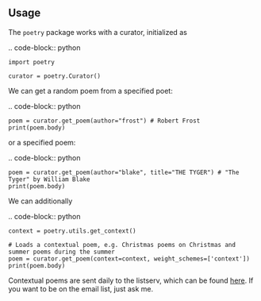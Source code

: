 

Usage
-----

The ```poetry``` package works with a curator, initialized as 

.. code-block:: python

    import poetry
    
    curator = poetry.Curator()
    
We can get a random poem from a specified poet:

.. code-block:: python
    
    poem = curator.get_poem(author="frost") # Robert Frost
    print(poem.body)
    
or a specified poem:

.. code-block:: python
    
    poem = curator.get_poem(author="blake", title="THE TYGER") # "The Tyger" by William Blake
    print(poem.body)

We can additionally 

.. code-block:: python
    
    context = poetry.utils.get_context()
    
    # Loads a contextual poem, e.g. Christmas poems on Christmas and summer poems during the summer
    poem = curator.get_poem(context=context, weight_schemes=['context']) 
    print(poem.body)
    
Contextual poems are sent daily to the listserv, which can be found [here](https://thomaswmorris.github.io/poems). If you want to be on the email list, just ask me. 

